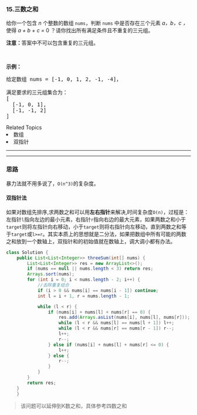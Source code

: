 ### 15.三数之和
<p>给你一个包含 <em>n</em> 个整数的数组&nbsp;<code>nums</code>，判断&nbsp;<code>nums</code>&nbsp;中是否存在三个元素 <em>a，b，c ，</em>使得&nbsp;<em>a + b + c = </em>0 ？请你找出所有满足条件且不重复的三元组。</p>

<p><strong>注意：</strong>答案中不可以包含重复的三元组。</p>

<p>&nbsp;</p>

<p><strong>示例：</strong></p>

<pre>给定数组 nums = [-1, 0, 1, 2, -1, -4]，

满足要求的三元组集合为：
[
  [-1, 0, 1],
  [-1, -1, 2]
]
</pre>
<div><div>Related Topics</div><div><li>数组</li><li>双指针</li></div></div>



---
---


### 思路
暴力法就不用多说了，`O(n^3)`的复杂度。   
#### 双指针法
如果对数组先排序,求两数之和可以用**左右指针**来解决,时间复杂度`O(n)`，过程是：左指针`l`指向左边的最小元素，右指针`r`指向右边的最大元素，如果两数之和小于`target`则将左指针向右移动，小于`target`则将右指针向左移动，直到两数之和等于`target`或`l>=r`。其实本质上的思想就是二分法，如果把数组中所有可能的两数之和放到一个数轴上，双指针和的初始值就在数轴上，调大调小都有办法。
``` java
class Solution {
    public List<List<Integer>> threeSum(int[] nums) {
        List<List<Integer>> res = new ArrayList<>();
        if (nums == null || nums.length < 3) return res;
        Arrays.sort(nums);
        for (int i = 0; i < nums.length - 2; i++) {
            //去除重复组合
            if (i > 0 && nums[i] == nums[i - 1]) continue;
            int l = i + 1, r = nums.length - 1;

            while (l < r) {
                if (nums[i] + nums[l] + nums[r] == 0) {
                    res.add(Arrays.asList(nums[i], nums[l], nums[r]));
                    while (l < r && nums[l] == nums[l + 1]) l++;
                    while (l < r && nums[r] == nums[r - 1]) r--;
                    l++;
                    r--;
                } else if (nums[i] + nums[l] + nums[r] <= 0) {
                    l++;
                } else {
                    r--;
                }
            }
        }
        return res;
    }
    }
```
>该问题可以延伸到K数之和，具体参考四数之和